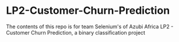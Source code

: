 # LP2-Customer-Churn-Prediction
The contents of this repo is for team Selenium's of Azubi Africa LP2 - Customer Churn Prediction, a binary classification project
